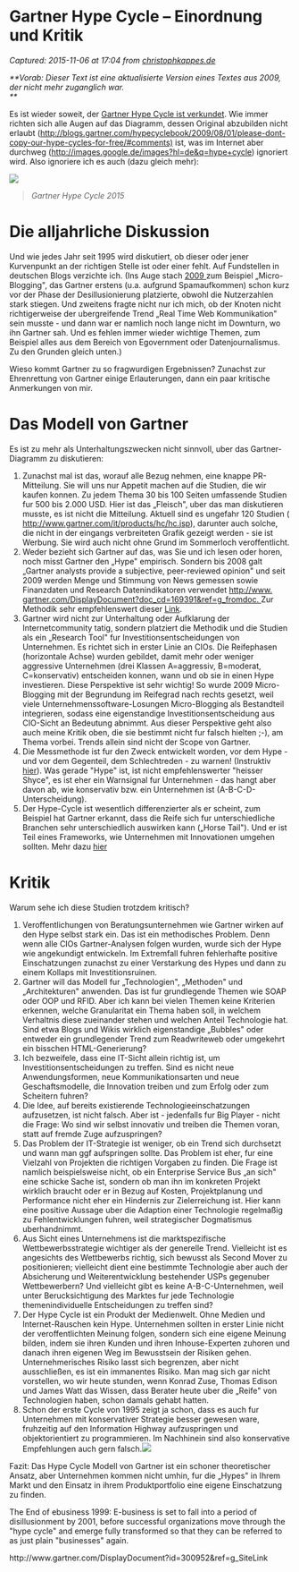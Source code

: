 # Gartner Hype Cycle – Einordnung und Kritik

_Captured: 2015-11-06 at 17:04 from [christophkappes.de](http://christophkappes.de/gartner-hype-cycle/)_

_**Vorab: Dieser Text ist eine aktualisierte Version eines Textes aus 2009, der nicht mehr zuganglich war.  
**_

Es ist wieder soweit, der [Gartner Hype Cycle ist verkundet](http://www.gartner.com/newsroom/id/3114217). Wie immer richten sich alle Augen auf das Diagramm, dessen Original abzubilden nicht erlaubt ([http://​blogs.​gartner.​com/​hyp​ecyc​lebo​ok/​2009/​08/​01/​please-​dont-​copy-​our-​hype-​cycles-​for-​free/#​comments)](http://blogs.gartner.com/hypecyclebook/2009/08/01/please-dont-copy-our-hype-cycles-for-free/#comments\)) ist, was im Internet aber durchweg ([http://​images.​google.​de/​images?​hl=de&​q=hype+cycle](http://images.google.de/images?hl=de&q=hype+cycle)) ignoriert wird. Also ignoriere ich es auch (dazu gleich mehr):

![](http://na2.www.gartner.com/imagesrv/newsroom/images/emerging-tech-hc.png;wa0131df2b233dcd17)

> _Gartner Hype Cycle 2015_

# Die alljahrliche Diskussion

Und wie jedes Jahr seit 1995 wird diskutiert, ob dieser oder jener Kurvenpunkt an der richtigen Stelle ist oder einer fehlt. Auf Fundstellen in deutschen Blogs verzichte ich. (Ins Auge stach [2009 ](http://www.gartner.com/it/page.jsp?id=1124212)zum Beispiel „Micro-Blogging", das Gartner erstens (u.a. aufgrund Spamaufkommen) schon kurz vor der Phase der Desillusionierung platzierte, obwohl die Nutzerzahlen stark stiegen. Und zweitens fragte nicht nur ich mich, ob der Knoten nicht richtigerweise der ubergreifende Trend „Real Time Web Kommunikation" sein musste - und dann war er namlich noch lange nicht im Downturn, wo ihn Gartner sah. Und es fehlen immer wieder wichtige Themen, zum Beispiel alles aus dem Bereich von Egovernment oder Datenjournalismus. Zu den Grunden gleich unten.)

Wieso kommt Gartner zu so fragwurdigen Ergebnissen? Zunachst zur Ehrenrettung von Gartner einige Erlauterungen, dann ein paar kritische Anmerkungen von mir.

# Das Modell von Gartner

Es ist zu mehr als Unterhaltungszwecken nicht sinnvoll, uber das Gartner-Diagramm zu diskutieren:

  1. Zunachst mal ist das, worauf alle Bezug nehmen, eine knappe PR-Mitteilung. Sie will uns nur Appetit machen auf die Studien, die wir kaufen konnen. Zu jedem Thema 30 bis 100 Seiten umfassende Studien fur 500 bis 2.000 USD. Hier ist das „Fleisch", uber das man diskutieren musste, es ist nicht die Mitteilung. Aktuell sind es ungefahr 120 Studien ( [http://​www.​gartner.​com/​it/​products/​hc/​hc.​jsp](http://www.gartner.com/it/products/hc/hc.jsp)), darunter auch solche, die nicht in der eingangs verbreiteten Grafik gezeigt werden - sie ist Werbung. Sie wird auch nicht ohne Grund im Sommerloch veroffentlicht.
  2. Weder bezieht sich Gartner auf das, was Sie und ich lesen oder horen, noch misst Gartner den „Hype" empirisch. Sondern bis 2008 galt „Gartner analysts provide a subjective, peer-reviewed opinion" und seit 2009 werden Menge und Stimmung von News gemessen sowie Finanzdaten und Research Datenindikatoren verwendet [http://​www.​gartner.​com/​Dis​play​Docu​ment?​doc_​cd=169391&​ref=g_​fromdoc. ](http://www.gartner.com/DisplayDocument?doc_cd=169391&ref=g_fromdoc)Zur Methodik sehr empfehlenswert dieser [Link](http://www.gartner.com/DisplayDocument?id=1069314).
  3. Gartner wird nicht zur Unterhaltung oder Aufklarung der Internetcommunity tatig, sondern platziert die Methodik und die Studien als ein „Research Tool" fur Investitionsentscheidungen von Unternehmen. Es richtet sich in erster Linie an CIOs. Die Reifephasen (horizontale Achse) wurden gebildet, damit mehr oder weniger aggressive Unternehmen (drei Klassen A=aggressiv, B=moderat, C=konservativ) entscheiden konnen, wann und ob sie in einen Hype investieren. Diese Perspektive ist sehr wichtig! So wurde 2009 Micro-Blogging mit der Begrundung im Reifegrad nach rechts gesetzt, weil viele Unternehmenssoftware-Losungen Micro-Blogging als Bestandteil integrieren, sodass eine eigenstandige Investitionsentscheidung aus CIO-Sicht an Bedeutung abnimmt. Aus dieser Perspektive geht also auch meine Kritik oben, die sie bestimmt nicht fur falsch hielten ;-), am Thema vorbei. Trends allein sind nicht der Scope von Gartner.
  4. Die Messmethode ist fur den Zweck entwickelt worden, vor dem Hype - und vor dem Gegenteil, dem Schlechtreden - zu warnen! (Instruktiv [hier](http://www.ask-force.org/web/Discourse/Linden-HypeCycle-2003.pdf)). Was gerade "Hype" ist, ist nicht empfehlenswerter "heisser Shyce", es ist eher ein Warnsignal fur Unternehmen - das hangt aber davon ab, wie konservativ bzw. ein Unternehmen ist (A-B-C-D-Unterscheidung).
  5. Der Hype-Cycle ist wesentlich differenzierter als er scheint, zum Beispiel hat Gartner erkannt, dass die Reife sich fur unterschiedliche Branchen sehr unterschiedlich auswirken kann („Horse Tail"). Und er ist Teil eines Frameworks, wie Unternehmen mit Innovationen umgehen sollten. Mehr dazu [hier](http://www.amazon.com/gp/product/1422121100?ie=UTF8&tag=gartner-20&linkCode=as2&camp=1789&creative=9325&creativeASIN=1422121100)

# Kritik

Warum sehe ich diese Studien trotzdem kritisch?

  1. Veroffentlichungen von Beratungsunternehmen wie Gartner wirken auf den Hype selbst stark ein. Das ist ein methodisches Problem. Denn wenn alle CIOs Gartner-Analysen folgen wurden, wurde sich der Hype wie angekundigt entwickeln. Im Extremfall fuhren fehlerhafte positive Einschatzungen zunachst zu einer Verstarkung des Hypes und dann zu einem Kollaps mit Investitionsruinen.
  2. Gartner will das Modell fur „Technologien", „Methoden" und „Architekturen" anwenden. Das ist fur grundlegende Themen wie SOAP oder OOP und RFID. Aber ich kann bei vielen Themen keine Kriterien erkennen, welche Granularitat ein Thema haben soll, in welchem Verhaltnis diese zueinander stehen und welchen Anteil Technologie hat. Sind etwa Blogs und Wikis wirklich eigenstandige „Bubbles" oder entweder ein grundlegender Trend zum Readwriteweb oder umgekehrt ein bisschen HTML-Generierung?
  3. Ich bezweifele, dass eine IT-Sicht allein richtig ist, um Investitionsentscheidungen zu treffen. Sind es nicht neue Anwendungsformen, neue Kommunikationsarten und neue Geschaftsmodelle, die Innovation treiben und zum Erfolg oder zum Scheitern fuhren?
  4. Die Idee, auf bereits existierende Technologieeinschatzungen aufzusetzen, ist nicht falsch. Aber ist - jedenfalls fur Big Player - nicht die Frage: Wo sind wir selbst innovativ und treiben die Themen voran, statt auf fremde Zuge aufzuspringen?
  5. Das Problem der IT-Strategie ist weniger, ob ein Trend sich durchsetzt und wann man ggf aufspringen sollte. Das Problem ist eher, fur eine Vielzahl von Projekten die richtigen Vorgaben zu finden. Die Frage ist namlich beispielsweise nicht, ob ein Enterprise Service Bus „an sich" eine schicke Sache ist, sondern ob man ihn im konkreten Projekt wirklich braucht oder er in Bezug auf Kosten, Projektplanung und Performance nicht eher ein Hindernis zur Zielerreichung ist. Hier kann eine positive Aussage uber die Adaption einer Technologie regelmaßig zu Fehlentwicklungen fuhren, weil strategischer Dogmatismus uberhandnimmt.
  6. Aus Sicht eines Unternehmens ist die marktspezifische Wettbewerbsstrategie wichtiger als der generelle Trend. Vielleicht ist es angesichts des Wettbewerbs richtig, sich bewusst als Second Mover zu positionieren; vielleicht dient eine bestimmte Technologie aber auch der Absicherung und Weiterentwicklung bestehender USPs gegenuber Wettbewerbern? Und vielleicht gibt es keine A-B-C-Unternehmen, weil unter Berucksichtigung des Marktes fur jede Technologie themenindividuelle Entscheidungen zu treffen sind?
  7. Der Hype Cycle ist ein Produkt der Medienwelt. Ohne Medien und Internet-Rauschen kein Hype. Unternehmen sollten in erster Linie nicht der veroffentlichten Meinung folgen, sondern sich eine eigene Meinung bilden, indem sie ihren Kunden und ihren Inhouse-Experten zuhoren und danach ihren eigenen Weg im Bewusstsein der Risiken gehen. Unternehmerisches Risiko lasst sich begrenzen, aber nicht ausschließen, es ist ein immanentes Risiko. Man mag sich gar nicht vorstellen, wo wir heute stunden, wenn Konrad Zuse, Thomas Edison und James Watt das Wissen, dass Berater heute uber die „Reife" von Technologien haben, schon damals gehabt hatten.
  8. Schon der erste Cycle von 1995 zeigt ja schon, dass es auch fur Unternehmen mit konservativer Strategie besser gewesen ware, fruhzeitig auf den Information Highway aufzuspringen und objektorientiert zu programmieren. Im Nachhinein sind also konservative Empfehlungen auch gern falsch.![](http://niffnaffntriv.files.wordpress.com/2008/08/hypecycle95.gif)

Fazit: Das Hype Cycle Modell von Gartner ist ein schoner theoretischer Ansatz, aber Unternehmen kommen nicht umhin, fur die „Hypes" in Ihrem Markt und den Einsatz in ihrem Produktportfolio eine eigene Einschatzung zu finden.

The End of ebusiness 1999: E-business is set to fall into a period of disillusionment by 2001, before successful organizations move through the "hype cycle" and emerge fully transformed so that they can be referred to as just plain "businesses" again.

http://​www.​gartner.​com/​Dis​play​Docu​ment?​id=300952&​ref=g_​SiteLink
